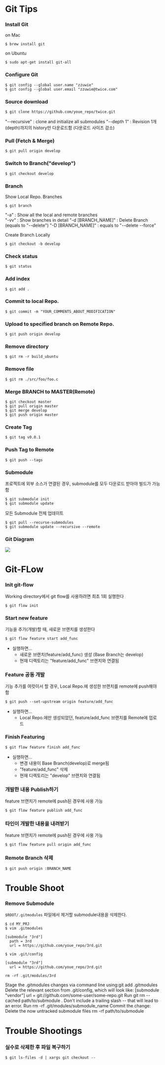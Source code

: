# Git Tips

### Install Git

on Mac
```
$ brew install git
```

on Ubuntu
```
$ sudo apt-get install git-all  
```

### Configure Git
```
$ git config --global user.name "zzuwie"  
$ git config --global user.email "zzuwie@twice.com"  
```

### Source download
```
$ git clone https://github.com/youe_repo/twice.git
```
  "--recursive" : clone and initialize all submodules
  "--depth 1" : Revision 1개(depth)까지의 history만 다운로드함 (다운로드 사이즈 감소)

### Pull (Fetch & Merge)
```
$ git pull origin develop  
```

### Switch to Branch("develop")
```
$ git checkout develop  
```

### Branch

Show Local Repo. Branches
```
$ git branch
```

  "-a" : Show all the local and remote branches  
  "-vv" : Show branches in detail
  "-d [BRANCH_NAME]" : Delete Branch (equals to "--delete")
  "-D [BRANCH_NAME]" : equals to "--delete --force"

Create Branch Locally
```
$ git checkout -b develop
```

### Check status
```
$ git status  
```

### Add index
```
$ git add .  
```

### Commit to local Repo.
```
$ git commit -m "YOUR_COMMENTS_ABOUT_MODIFICATION"  
```

### Upload to specified branch on Remote Repo.
```
$ git push origin develop  
```

### Remove directory
```
$ git rm -r build_ubuntu  
```

### Remove file
```
$ git rm ./src/foo/foo.c  
```

### Merge BRANCH to MASTER(Remote)
```
$ git checkout master  
$ git pull origin master  
$ git merge develop  
$ git push origin master  
```

### Create Tag
```
$ git tag v0.0.1  
```

### Push Tag to Remote

```
$ git push --tags  
```

### Submodule
프로젝트에 외부 소스가 연결된 경우, submodule를 모두 다운로드 받아야 빌드가 가능함

```
$ git submodule init  
$ git submodule update  
```

모든 Submodule 전체 업데이트

```
$ git pull --recurse-submodules
$ git submodule update --recursive --remote
```

### Git Diagram

  ![](http://www.moxie.io/images/git-operations.png)


# Git-FLow
### Init git-flow
Working directory에서 git flow를 사용하려면 최초 1회 실행한다

```
$ git flow init
```

### Start new feature
기능을 추가(개발)할 때, 새로운 브랜치를 생성한다
```
$ git flow feature start add_func
```
* 실행하면...
  - 새로운 브랜치(feature/add_func) 생성 (Base Branch는 develop)
  - 현재 디렉토리는 "feature/add_func" 브랜치와 연결됨

### Feature 공동 개발
기능 추가를 여럿이서 할 경우, Local Repo.에 생성한 브랜치를 remote에 push해야 함
```
$ git push --set-upstream origin feature/add_func
```

* 실행하면...
  - Local Repo.에만 생성되었던, feature/add_func 브랜치를 Remote에 업로드

### Finish Featuring
```
$ git flow feature finish add_func
```

* 실행하면...
  - 변경 내용이 Base Branch(develop)로 merge됨
  - "feature/add_func" 삭제
  - 현재 디렉토리는 "develop" 브랜치와 연결됨

### 개발한 내용 Publish하기
feature 브랜치가 remote에 push된 경우에 사용 가능
```
$ git flow feature publish add_func
```

### 타인이 개발한 내용을 내려받기
feature 브랜치가 remote에 push된 경우에 사용 가능
```
$ git flow feature pull origin add_func
```

### Remote Branch 삭제
```
$ git push origin :BRANCH_NAME
```

# Trouble Shoot
### Remove Submodule
```$ROOT/.gitmodules``` 파일에서 제거할 submodule내용을 삭제한다.

```
$ cd MY_PRJ
$ vim .gitmodules

[submodule "3rd"]
  path = 3rd
  url = https://github.com/youe_repo/3rd.git
```

```
$ vim .git/config

[submodule "3rd"]
  url = https://github.com/youe_repo/3rd.git
```

```
rm -rf .git/modules/3rd
```

Stage the .gitmodules changes via command line using:git add .gitmodules
Delete the relevant section from .git/config, which will look like:
[submodule "vendor"]
	url = git://github.com/some-user/some-repo.git
Run git rm --cached path/to/submodule .  Don't include a trailing slash -- that will lead to an error.
Run rm -rf .git/modules/submodule_name
Commit the change:
Delete the now untracked submodule files rm -rf path/to/submodule

# Trouble Shootings
### 실수로 삭제한 후 파일 복구하기

```
$ git ls-files -d | xargs git checkout --
```
